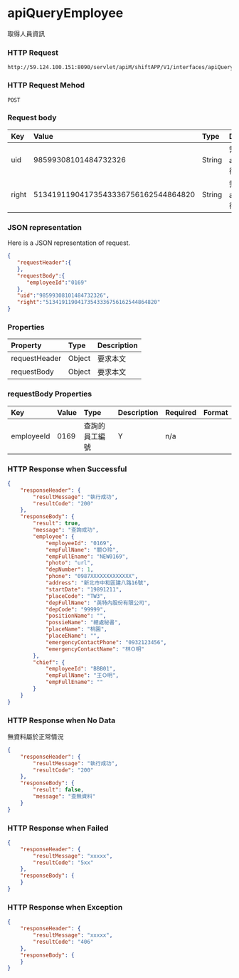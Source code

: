 # apiQueryEmployee
取得人員資訊

### HTTP Request
```
http://59.124.100.151:8090/servlet/apiM/shiftAPP/V1/interfaces/apiQueryEmployee
```

### HTTP Request Mehod
```
POST
```

### Request body
| Key | Value | Type | Description |
|:----------|:-------------|:-----|:------------|
| uid | 98599308101484732326 | String | 需透過apiLogin取得
| right | 51341911904173543336756162544864820 | String | 需透過apiLogin取得 |

### JSON representation
Here is a JSON representation of request.
```json
{
   "requestHeader":{
   },
   "requestBody":{
      "employeeId":"0169"
   },
   "uid":"98599308101484732326",
   "right":"51341911904173543336756162544864820"
}
```

### Properties
| Property | Type | Description |
|:---------|:-----|:------------|
| requestHeader | Object | 要求本文 |
| requestBody | Object | 要求本文 |

### requestBody Properties
| Key | Value | Type | Description | Required | Format |
|:----------|:-------------|:-----|:------------|:------------|:------------|
| employeeId | 0169 | 查詢的員工編號 | Y | n/a |

### HTTP Response when Successful
```json
{
    "responseHeader": {
        "resultMessage": "執行成功",
        "resultCode": "200"
    },
    "responseBody": {
        "result": true,
        "message": "查詢成功",
        "employee": {
            "employeeId": "0169",
            "empFullName": "關Ｏ玲",
            "empFullEname": "NEW0169",
            "photo": "url",
            "depNumber": 1,
            "phone": "0987XXXXXXXXXXXXX",
            "address": "新北市中和區建八路16號",
            "startDate": "19891211",
            "placeCode": "TW3",
            "depFullName": "英特內股份有限公司",
            "depCode": "99999",
            "positionName": "",
            "possieName": "總處秘書",
            "placeName": "桃園",
            "placeEName": "",
            "emergencyContactPhone": "0932123456",
            "emergencyContactName": "林Ｏ明"
        },
        "chief": {
            "employeeId": "BBB01",
            "empFullName": "王Ｏ明",
            "empFullEname": ""
        }
    }
}
```

### HTTP Response when No Data
無資料屬於正常情況
```json
{
    "responseHeader": {
        "resultMessage": "執行成功",
        "resultCode": "200"
    },
    "responseBody": {
        "result": false,
        "message": "查無資料"
    }
}
```

### HTTP Response when Failed
```json
{
    "responseHeader": {
        "resultMessage": "xxxxx",
        "resultCode": "5xx"
    },
    "responseBody": {
    }
}
```

### HTTP Response when Exception
```json
{
    "responseHeader": {
        "resultMessage": "xxxxx",
        "resultCode": "406"
    },
    "responseBody": {
    }
}
```

